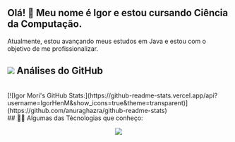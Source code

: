 ## Olá! 👋 Meu nome é Igor e estou cursando Ciência da Computação.

Atualmente, estou avançando meus estudos em Java e estou com o objetivo de me profissionalizar.
<br>
## <img src="https://skillicons.dev/icons?i=github">  Análises do GitHub
<br>
[![Igor Mori's GitHub Stats:](https://github-readme-stats.vercel.app/api?username=IgorHenM&show_icons=true&theme=transparent)](https://github.com/anuraghazra/github-readme-stats)
<br>
## 👨‍💻 Algumas das Técnologias que conheço:

<a align="center" href="https://skillicons.dev">
    <p>
        <img src="https://skillicons.dev/icons?i=html,css,js,java,maven,mysql">
    </p>
</a>